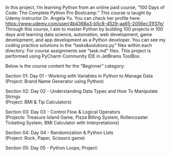 In this project, I’m learning Python from an online paid course, “100 Days of Code: The Complete Python Pro Bootcamp.” 
This course is taught by Udemy instructor Dr. Angela Yu. You can check her profile here: https://www.udemy.com/user/4b4368a3-b5c8-4529-aa65-2056ec31f37e/
Through this course, I aim to master Python by building 100 projects in 100 days and learning data science, automation, web development, game development, and app development as a Python developer. 
You can see my coding practice solutions in the “tasks&solutions.py” files within each directory. For course assignments see "task.md" files.
This project is performed using PyCharm Community IDE in JetBrains ToolBox. 

Below is the course content for the “Beginner” category:

Section 01: Day 01 - Working with Variables in Python to Manage Data  
(Project: Brand Name Generator using Python)

Section 02: Day 02 - Understanding Data Types and How To Manipulate Strings  
(Project: BMI & Tip Calculators)

Section 03: Day 03 - Control Flow & Logical Operators  
(Projects: Treasure Island Game, Pizza Billing System, Rollercoaster Ticketing System, BMI Calculator with Interpretations)

Section 04: Day 04 - Randomization & Python Lists  
(Project: Rock, Paper, Scissors game)

Section 05: Day 05 - Python Loops; 
Project:

